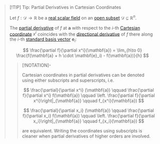 >[!TIP] Tip: Partial Derivatives in Cartesian Coordinates
>
>Let $f: \mathcal{D} \to \mathbb{R}$ be a [real scalar field](../Real%20Scalar%20Field.md) on an [open subset](../../../../../Geometry/Euclidean%20Geometry/Euclidean%20Space/Open%20Sets%20in%20Euclidean%20Space.md) $\mathcal{D} \subseteq \mathbb{R}^n$.
>
>The [partial derivative](Partial%20Derivatives%20of%20Real%20Scalar%20Fields.md) of $f$ at $\mathbf{a}$ with respect to the $i$-th [Cartesian coordinate](../../../../../Geometry/Euclidean%20Geometry/Euclidean%20Space/Coordinate%20Systems%20of%20Euclidean%20Space/Cartesian%20Coordinate%20System.md) $x^i$ coincides with the [directional derivative](Directional%20Derivatives%20of%20Real%20Scalar%20Fields.md) of $f$ there along the $i$-th [standard basis vector](../../../../../Algebra/Linear%20Algebra/Matrices/Row%20and%20Column%20Vectors/Real%20Vectors/Standard%20Basis%20of%20the%20Real%20Vector%20Space.md) $\mathbf{e}_i$:
>
>$$
>\frac{\partial f}{\partial x^i}(\mathbf{a}) = \lim_{h\to 0} \frac{f(\mathbf{a} + h \cdot \mathbf{e}_i) - f(\mathbf{a})}{h}
>$$
>
>>[!NOTATION]-
>>
>>Cartesian coordinates in partial derivatives can be denoted using either subscripts and superscripts, i.e.
>>
>>$$
>>\frac{\partial}{\partial x^i} (\mathbf{a}) \qquad  \frac{\partial f}{\partial x^i} f(\mathbf{a}) \qquad \left. \frac{\partial f}{\partial x^i}\right|_{\mathbf{a}} \qquad f_{x^i}(\mathbf{a})
>>$$
>>
>>$$
>>\frac{\partial}{\partial x_i} (\mathbf{a}) \qquad  \frac{\partial f}{\partial x_i} f(\mathbf{a}) \qquad \left. \frac{\partial f}{\partial x_i}\right|_{\mathbf{a}} \qquad f_{x_i}(\mathbf{a})
>>$$
>>
>>are equivalent. Writing the coordinates using subscripts is cleaner when partial derivatives of higher orders are involved.
>>
>